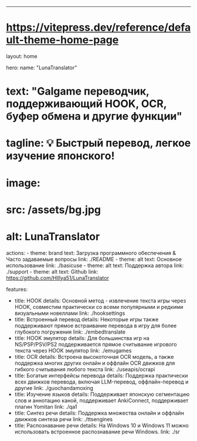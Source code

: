 ---
# https://vitepress.dev/reference/default-theme-home-page
layout: home

hero:
  name: "LunaTranslator"
  # text: "Galgame переводчик, поддерживающий HOOK, OCR, буфер обмена и другие функции"
  # tagline: 💡 Быстрый перевод, легкое изучение японского!
  # image:
  #   src: /assets/bg.jpg
  #   alt: LunaTranslator
  actions:
    - theme: brand
      text: Загрузка программного обеспечения & Часто задаваемые вопросы
      link: ./README
    - theme: alt
      text: Основное использование
      link: ./basicuse
    - theme: alt
      text: Поддержка автора
      link: ./support
    - theme: alt
      text: Github
      link: https://github.com/HIllya51/LunaTranslator

features:
  - title: HOOK
    details: Основной метод - извлечение текста игры через HOOK, совместим практически со всеми популярными и редкими визуальными новеллами
    link: ./hooksettings
  - title: Встроенный перевод
    details: Некоторые игры также поддерживают прямое встраивание перевода в игру для более глубокого погружения
    link: ./embedtranslate
  - title: HOOK эмулятор
    details: Для большинства игр на NS/PSP/PSV/PS2 поддерживается прямое считывание игрового текста через HOOK эмулятор
    link: ./emugames
  - title: OCR
    details: Встроена высокоточная OCR модель, а также поддержка многих других онлайн и оффлайн OCR движков для гибкого считывания любого текста
    link: ./useapis/ocrapi
  - title: Богатые интерфейсы перевода
    details: Поддержка практически всех движков перевода, включая LLM-перевод, оффлайн-перевод и другие
    link: ./guochandamoxing
  - title: Изучение языков
    details: Поддерживает японскую сегментацию слов и аннотацию каной, поддерживает AnkiConnect, поддерживает плагин Yomitan
    link: ./qa1
  - title: Синтез речи
    details: Поддержка множества онлайн и оффлайн движков синтеза речи
    link: ./ttsengines
  - title: Распознавание речи
    details: На Windows 10 и Windows 11 можно использовать встроенное распознавание речи Windows.
    link: ./sr

